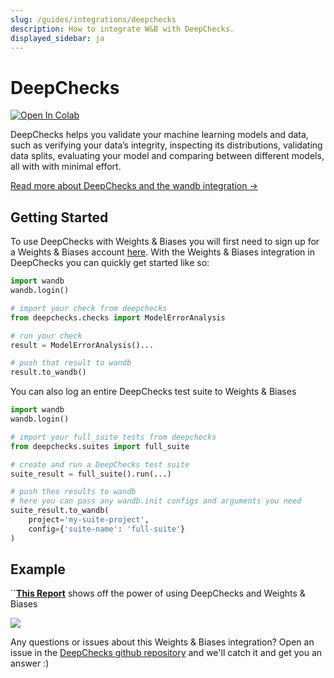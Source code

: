 ```yaml
---
slug: /guides/integrations/deepchecks
description: How to integrate W&B with DeepChecks.
displayed_sidebar: ja
---
```


# DeepChecks

[![Open In Colab](https://colab.research.google.com/assets/colab-badge.svg)](https://colab.research.google.com/github/deepchecks/deepchecks/blob/0.5.0-1-g5380093/docs/source/examples/guides/export\_outputs\_to\_wandb.ipynb)

DeepChecks helps you validate your machine learning models and data, such as verifying your data’s integrity, inspecting its distributions, validating data splits, evaluating your model and comparing between different models, all with with minimal effort.

[Read more about DeepChecks and the wandb integration ->](https://docs.deepchecks.com/en/stable/examples/guides/export\_outputs\_to\_wandb.html)

## Getting Started

To use DeepChecks with Weights & Biases you will first need to sign up for a Weights & Biases account [here](https://wandb.ai/site).  With the Weights & Biases integration in DeepChecks you can quickly get started like so:

```python
import wandb
wandb.login()

# import your check from deepchecks
from deepchecks.checks import ModelErrorAnalysis

# run your check
result = ModelErrorAnalysis()...

# push that result to wandb
result.to_wandb()
```

You can also log an entire DeepChecks test suite to Weights & Biases

```python
import wandb
wandb.login()

# import your full_suite tests from deepchecks
from deepchecks.suites import full_suite

# create and run a DeepChecks test suite
suite_result = full_suite().run(...)

# push thes results to wandb
# here you can pass any wandb.init configs and arguments you need
suite_result.to_wandb(
    project='my-suite-project', 
    config={'suite-name': 'full-suite'}
)
```

## Example

``[**This Report**](https://wandb.ai/cayush/deepchecks/reports/Validate-your-Data-and-Models-with-Deepchecks-and-W-B--VmlldzoxNjY0ODc5) shows off the power of using DeepChecks and Weights & Biases

![](/images/integrations/deepchecks_example.png)

Any questions or issues about this Weights & Biases integration? Open an issue in the [DeepChecks github repository](https://github.com/deepchecks/deepchecks) and we'll catch it and get you an answer :)
